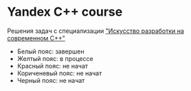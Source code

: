 # Yandex C++ course
Решения задач с специализации ["Искусство разработки на современном C++"](https://www.coursera.org/specializations/c-plus-plus-modern-development)

- Белый пояс: завершен
- Желтый пояс: в процессе
- Красный пояс: не начат
- Кориченевый пояс: не начат
- Черный пояс: не начат
